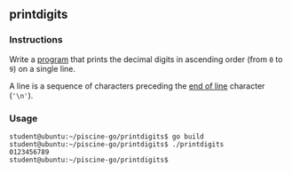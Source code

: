 ## printdigits

### Instructions

Write a [program](TODO-LINK) that prints the decimal digits in ascending order (from `0` to `9`) on a single line.

A line is a sequence of characters preceding the [end of line](https://en.wikipedia.org/wiki/Newline) character (`'\n'`).

### Usage

```console
student@ubuntu:~/piscine-go/printdigits$ go build
student@ubuntu:~/piscine-go/printdigits$ ./printdigits
0123456789
student@ubuntu:~/piscine-go/printdigits$
```
